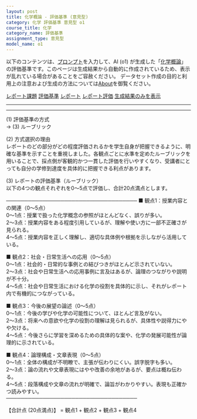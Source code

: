 ```yaml
---
layout: post
title: 化学概論 - 評価基準 (意見型)
category: 化学 評価基準 意見型 o1
course_title: 化学
category_name: 評価基準
assignment_type: 意見型
model_name: o1
---
```


以下のコンテンツは、[プロンプト](https://github.com/takedatoshiyuki/synthetic_assignments/tree/main/generated/化学/o1/prompt_評価基準-意見型.md)を入力して、AI (o1) が生成した「[化学概論](/contents/化学/)」の評価基準です。このページは生成結果から自動的に作成されているため、表示が乱れている場合があることをご容赦ください。
データセット作成の目的と利用上の注意および生成の方法については[About](/About)を御覧ください。

[レポート課題](../レポート課題-意見型)
[評価基準](../評価基準-意見型)
[レポート](../レポート-意見型)
[レポート評価](../レポート評価-意見型)
[生成結果のみを表示](https://github.com/takedatoshiyuki/synthetic_assignments/tree/main/generated/化学/o1/評価基準-意見型.md)
  

***
***
  
(1) 評価基準の方式  
→ (3) ルーブリック

(2) 方式選択の理由  
レポートのどの部分がどの程度評価されるかを学生自身が把握できるように、明確な基準を示すことを重視しました。各観点ごとに水準を定めたルーブリックを用いることで、採点側が客観的かつ一貫した評価を行いやすくなり、受講者にとっても自分の学修到達度を具体的に把握できる利点があります。

(3) レポートの評価基準（ルーブリック）  
以下の4つの観点それぞれを0～5点で評価し、合計20点満点とします。

────────────────────────────────────
■ 観点1：授業内容との関連（0～5点）  
0～1点：授業で扱った化学概念の参照がほとんどなく、誤りが多い。  
2～3点：授業内容をある程度引用しているが、理解や使い方に一部不正確さが見られる。  
4～5点：授業内容を正しく理解し、適切な具体例や根拠を示しながら活用している。

■ 観点2：社会・日常生活への応用（0～5点）  
0～1点：社会的・日常的な事例との結びつきがほとんど示されていない。  
2～3点：社会や日常生活への応用事例に言及はあるが、論理のつながりや説明が不十分。  
4～5点：社会や日常生活における化学の役割を具体的に示し、それがレポート内で有機的につながっている。

■ 観点3：今後の展望の論述（0～5点）  
0～1点：今後の学びや化学の可能性について、ほとんど言及がない。  
2～3点：将来への意欲や化学の役割の理解は見られるが、具体性や説得力にやや欠ける。  
4～5点：今後さらに学習を深めるための具体的な案や、化学の発展可能性が論理的に示されている。

■ 観点4：論理構成・文章表現（0～5点）  
0～1点：全体の構成が不明瞭で、主張が伝わりにくい。誤字脱字も多い。  
2～3点：論の流れや文章表現にはやや改善の余地があるが、要点は概ね伝わる。  
4～5点：段落構成や文章の流れが明確で、論旨がわかりやすい。表現も正確かつ読みやすい。  
────────────────────────────────────

【合計点 (20点満点)】 = 観点1 + 観点2 + 観点3 + 観点4
